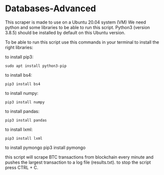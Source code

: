 # Databases-Advanced

This scraper is made to use on a Ubuntu 20.04 system (VM)
We need python and some libraries to be able to run this script. Python3 (version 3.8.5) should be installed by default on this Ubuntu version.

To be able to run this script use this commands in your terminal to install the right libraries:

to install pip3:

	sudo apt install python3-pip

to install bs4:

	pip3 install bs4
	
to install numpy:

	pip3 install numpy
	
to install pandas:

	pip3 install pandas
	
to install lxml:

	pip3 install lxml

to install pymongo
	pip3 install pymongo
	
this script will scrape BTC transactions from blockchain every minute and pushes the largest transaction to a log file (results.txt).
to stop the script press CTRL + C. 
